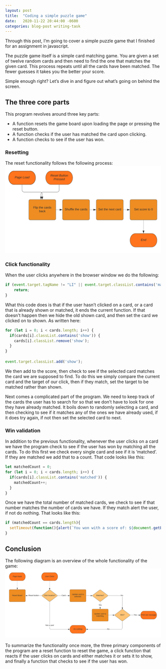 ```yaml
---
layout: post
title:  "Coding a simple puzzle game"
date:   2020-11-22 20:44:00 -0600
categories: blog-post writing-task
---
```


Through this post, I’m going to cover a simple puzzle game that I finished for an assignment in javascript.

The puzzle game itself is a simple card matching game. You are given a set of twelve random cards and then need to find the one that matches the given card. This process repeats until all the cards have been matched. The fewer guesses it takes you the better your score.

Simple enough right? Let’s dive in and figure out what’s going on behind the screen.

## The three core parts
This program revolves around three key parts:
* A function resets the game board upon loading the page or pressing the reset button.
* A function checks if the user has matched the card upon clicking.
* A function checks to see if the user has won.

### Resetting
The reset functionality follows the following process:  
![reset flowchart](/assets/20-11-22/flowchart_1.png)

### Click functionality
When the user clicks anywhere in the browser window we do the following:
``` javascript
if (event.target.tagName != "LI" || event.target.classList.contains('matched') || event.target.classList.contains('show')) {
    return;
}
```
What this code does is that if the user hasn’t clicked on a card, or a card that is already shown or matched, it ends the current function. If that doesn't happen then we hide the old shown card, and then set the card we clicked on to shown. As written here:
``` javascript
for (let i = 0; i < cards.length; i++) {
  if(cards[i].classList.contains('show')) {
    cards[i].classList.remove('show');
  }
}

event.target.classList.add('show');
``` 
We then add to the score, then check to see if the selected card matches the card we are supposed to find. To do this we simply compare the current card and the target of our click, then if they match, set the target to be matched rather than shown.

Next comes a complicated part of the program. We need to keep track of the cards the user has to search for so that we don’t have to look for one they have already matched. It boils down to randomly selecting a card, and then checking to see if it matches any of the ones we have already used, if it does try again, if not then set the selected card to next.

### Win validation
In addition to the previous functionality, whenever the user clicks on a card we have the program check to see if the user has won by matching all the cards. To do this first we check every single card and see if it is ‘matched’. If they are matched we add that to a count. That code looks like this:
``` javascript
let matchedCount = 0;
for (let i = 0; i < cards.length; i++) {
  if(cards[i].classList.contains('matched')) {
    matchedCount++;
  }
}
```
Once we have the total number of matched cards, we check to see if that number matches the number of cards we have. If they match alert the user, if not do nothing. That looks like this:
``` javascript
if (matchedCount == cards.length){
  setTimeout(function(){alert(`You won with a score of: ${document.getElementById('score').innerText}`);}, 0);
}
```

## Conclusion
The following diagram is an overview of the whole functionality of the game:
![program flowchart](/assets/20-11-22/flowchart_2.png)

To summarize the functionality once more, the three primary components of the program are a reset function to reset the game, a click function that reacts if the user clicks on cards and either matches it or sets it to show, and finally a function that checks to see if the user has won.  